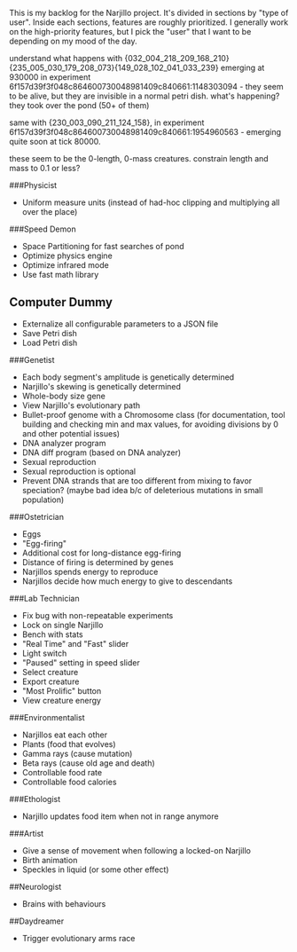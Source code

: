 This is my backlog for the Narjillo project. It's divided in sections by "type of user". Inside each sections, features are roughly prioritized.
I generally work on the high-priority features, but I pick the "user" that I want to be depending on my mood of the day.



understand what happens with {032_004_218_209_168_210}{235_005_030_179_208_073}{149_028_102_041_033_239}
emerging at 930000 in experiment 6f157d39f3f048c864600730048981409c840661:1148303094 - they seem to be alive,
but they are invisible in a normal petri dish. what's happening? they took over the pond (50+ of them)

same with {230_003_090_211_124_158}, in experiment 6f157d39f3f048c864600730048981409c840661:1954960563 - emerging quite soon at tick 80000.

these seem to be the 0-length, 0-mass creatures. constrain length and mass to 0.1 or less?

###Physicist

* Uniform measure units (instead of had-hoc clipping and multiplying all over the place)

###Speed Demon

* Space Partitioning for fast searches of pond
* Optimize physics engine
* Optimize infrared mode
* Use fast math library

## Computer Dummy

* Externalize all configurable parameters to a JSON file
* Save Petri dish
* Load Petri dish

###Genetist

* Each body segment's amplitude is genetically determined
* Narjillo's skewing is genetically determined
* Whole-body size gene
* View Narjillo's evolutionary path
* Bullet-proof genome with a Chromosome class (for documentation, tool building and checking min and max values, for avoiding divisions by 0 and other potential issues)
* DNA analyzer program
* DNA diff program (based on DNA analyzer)
* Sexual reproduction
* Sexual reproduction is optional
* Prevent DNA strands that are too different from mixing to favor speciation? (maybe bad idea b/c of deleterious mutations in small population)

###Ostetrician

* Eggs
* "Egg-firing"
* Additional cost for long-distance egg-firing
* Distance of firing is determined by genes
* Narjillos spends energy to reproduce
* Narjillos decide how much energy to give to descendants

###Lab Technician

* Fix bug with non-repeatable experiments
* Lock on single Narjillo
* Bench with stats
* "Real Time" and "Fast" slider
* Light switch
* "Paused" setting in speed slider
* Select creature
* Export creature
* "Most Prolific" button
* View creature energy

###Environmentalist

* Narjillos eat each other
* Plants (food that evolves)
* Gamma rays (cause mutation)
* Beta rays (cause old age and death)
* Controllable food rate
* Controllable food calories

###Ethologist

* Narjillo updates food item when not in range anymore

###Artist

* Give a sense of movement when following a locked-on Narjillo
* Birth animation
* Speckles in liquid (or some other effect)

##Neurologist

* Brains with behaviours

##Daydreamer

* Trigger evolutionary arms race
